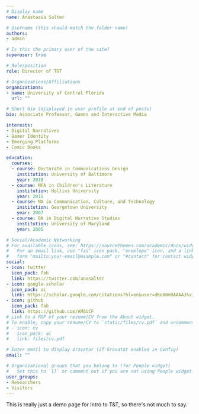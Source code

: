 ```yaml
---
# Display name
name: Anastasia Salter

# Username (this should match the folder name)
authors:
- admin

# Is this the primary user of the site?
superuser: true

# Role/position
role: Director of T&T

# Organizations/Affiliations
organizations:
- name: University of Central Florida
  url: ""

# Short bio (displayed in user profile at end of posts)
bio: Associate Professor, Games and Interactive Media

interests:
- Digital Narratives
- Gamer Identity
- Emerging Platforms
- Comic Books

education:
  courses:
  - course: Doctorate in Communications Design
    institution: University of Baltimore
    year: 2010
  - course: MFA in Children's Literature
    institution: Hollins University
    year: 2011
  - course: MA in Communication, Culture, and Technology
    institution: Georgetown University
    year: 2007
  - course: BA in Digital Narrative Studies
    institution: University of Maryland
    year: 2005

# Social/Academic Networking
# For available icons, see: https://sourcethemes.com/academic/docs/widgets/#icons
#   For an email link, use "fas" icon pack, "envelope" icon, and a link in the
#   form "mailto:your-email@example.com" or "#contact" for contact widget.
social:
- icon: twitter
  icon_pack: fab
  link: https://twitter.com/anasalter
- icon: google-scholar
  icon_pack: ai
  link: https://scholar.google.com/citations?hl=en&user=dKeX0m8AAAAJ&view_op=list_works
- icon: github
  icon_pack: fab
  link: https://github.com/AMSUCF
# Link to a PDF of your resume/CV from the About widget.
# To enable, copy your resume/CV to `static/files/cv.pdf` and uncomment the lines below.  
# - icon: cv
#   icon_pack: ai
#   link: files/cv.pdf

# Enter email to display Gravatar (if Gravatar enabled in Config)
email: ""

# Organizational groups that you belong to (for People widget)
#   Set this to `[]` or comment out if you are not using People widget.  
user_groups:
- Researchers
- Visitors
---
```


This is really just a demo page for Intro to T&T, so there's not much to say.
